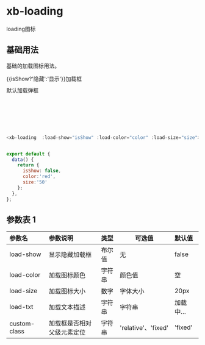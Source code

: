 # xb-loading

loading图标

## 基础用法

基础的加载图标用法。

<div class="demo-loading">
  <xb-button type="default" @click="isShow=!isShow">{{isShow?'隐藏':'显示'}}加载框</xb-button>
  <div style="position:relative;width:240px;height:100px;margin-top:10px">
    <xb-loading :load-show="isShow" :custom-class="'relative'" :load-color="color" :load-txt="txt" :load-size="size">默认加载弹框</xb-loading>
  </div>
</div>
<script>
export default {
  data(){
    return{
      isShow: true,
      color:'gray',
      size:'20px',
      txt:'页面加载中…'
    }
  },
}
</script>

```js

<xb-loading  :load-show="isShow" :load-color="color" :load-size="size">默认加载图标</xb-loading>


export default {
  data() {
    return {
      isShow: false,
      color:'red',
      size:'50'
    };
  },
};
```

## 参数表 1
| 参数名   | 参数说明   | 类型   | 可选值   | 默认值   |
| :------- | :--------- | :----- | -------- | :------- |
| load-show | 显示隐藏加载框 | 布尔值 | 无 | false |
| load-color | 加载图标颜色 | 字符串 | 颜色值 | 空 |
| load-size | 加载图标大小 | 数字 | 字体大小 | 20px |
| load-txt | 加载文本描述 | 字符串 | 字符串 | 加载中…|
| custom-class | 加载框是否相对父级元素定位 | 字符串 | 'relative'、'fixed' | 'fixed'|


